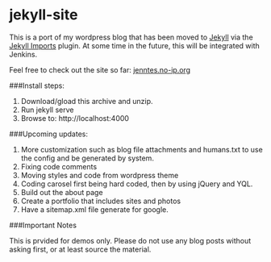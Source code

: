 jekyll-site
===========

This is a port of my wordpress blog that has been moved to [Jekyll](http://jekyllrb.com/) via the [Jekyll Imports](http://import.jekyllrb.com/) plugin. At some time in the future, this will be integrated with Jenkins.

Feel free to check out the site so far: [jenntes.no-ip.org](http://jenntes.no-ip.org/)

###Install steps:

1. Download/gload this archive and unzip.
2. Run jekyll serve
3. Browse to: http://localhost:4000

###Upcoming updates:

1. More customization such as blog file attachments and humans.txt to use the config and be generated by system.
2. Fixing code comments
3. Moving styles and code from wordpress theme
4. Coding carosel first being hard coded, then by using jQuery and YQL.
5. Build out the about page
6. Create a portfolio that includes sites and photos
7. Have a sitemap.xml file generate for google.

###Important Notes

This is prvided for demos only. Please do not use any blog posts without asking first, or at least source the material.